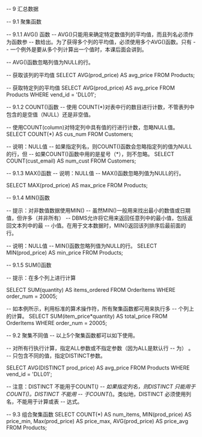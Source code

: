 -- 9 汇总数据

-- 9.1 聚集函数

-- 9.1.1 AVG() 函数
-- AVG()只能用来确定特定数值列的平均值，而且列名必须作为函数参
-- 数给出。为了获得多个列的平均值，必须使用多个AVG()函数。只有
-- 一个例外是要从多个列计算出一个值时，本课后面会讲到。

-- AVG()函数忽略列值为NULL的行。 

-- 获取该列的平均值
SELECT AVG(prod_price) AS avg_price
FROM Products;

-- 获取特定列的平均值
SELECT AVG(prod_price) AS avg_price
FROM Products
WHERE vend_id = 'DLL01';


-- 9.1.2 COUNT()函数
-- 使用 COUNT(*)对表中行的数目进行计数，不管表列中包含的是空值（NULL）还是非空值。 

-- 使用COUNT(column)对特定列中具有值的行进行计数，忽略NULL值。
SELECT COUNT(*) AS cus_num
FROM Customers;

-- 说明：NULL值 
-- 如果指定列名，则COUNT()函数会忽略指定列的值为NULL的行，但
-- 如果COUNT()函数中用的是星号（*），则不忽略。
SELECT COUNT(cust_email) AS num_cust
FROM Customers;

-- 9.1.3 MAX()函数
-- 说明：NULL值 
-- MAX()函数忽略列值为NULL的行。 

SELECT MAX(prod_price) AS max_price
FROM Products;


-- 9.1.4 MIN()函数

-- 提示：对非数值数据使用MIN() 
-- 虽然MIN()一般用来找出最小的数值或日期值，但许多（并非所有）
-- DBMS允许将它用来返回任意列中的最小值，包括返回文本列中的最
-- 小值。在用于文本数据时，MIN()返回该列排序后最前面的行。

-- 说明：NULL值 
-- MIN()函数忽略列值为NULL的行。
SELECT MIN(prod_price) AS min_price
FROM Products;


-- 9.1.5 SUM()函数

-- 提示：在多个列上进行计算 


SELECT SUM(quantity) AS items_ordered
FROM OrderItems
WHERE order_num = 20005;

-- 如本例所示，利用标准的算术操作符，所有聚集函数都可用来执行多
-- 个列上的计算。 
SELECT SUM(item_price*quantity) AS total_price
FROM OrderItems
WHERE order_num = 20005;


-- 9.2 聚集不同值
-- 以上5个聚集函数都可以如下使用。

-- 对所有行执行计算，指定ALL参数或不指定参数（因为ALL是默认行
-- 为） 。 
-- 只包含不同的值，指定DISTINCT参数。

SELECT AVG(DISTINCT prod_price) AS avg_price
FROM Products
WHERE vend_id = 'DLL01';

-- 注意：DISTINCT 不能用于COUNT(*) 
-- 如果指定列名，则DISTINCT 只能用于COUNT()。DISTINCT 不能用
-- 于COUNT(*)。类似地，DISTINCT 必须使用列名，不能用于计算或表
-- 达式。


-- 9.3 组合聚集函数
SELECT COUNT(*) AS num_items,
       MIN(prod_price) AS price_min,
       Max(prod_price) AS price_max,
       AVG(prod_price) AS price_avg
FROM Products;


